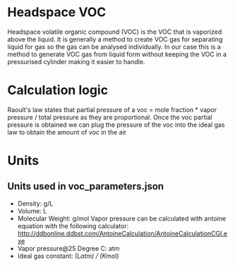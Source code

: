 # Headspace VOC
Headspace volatile organic compound (VOC) is the VOC that is vaporized above the liquid. It is generally a  method to create VOC gas for separating liquid for gas so the gas can be analysed individually. In our case this is a method to generate VOC gas from liquid form without keeping the VOC in a pressurised cylinder making it easier to handle.

# Calculation logic
Raoult's law states that partial pressure of a voc = mole fraction * vapor pressure / total pressure as they are proportional. Once the voc partial pressure is obtained we can plug the pressure of the voc into the ideal gas law to obtain the amount of voc in the air

# Units
## Units used in voc_parameters.json
- Density: g/L
- Volume: L
- Molecular Weight: g/mol
Vapor pressure can be calculated with antoine equation with the following calculator:
http://ddbonline.ddbst.com/AntoineCalculation/AntoineCalculationCGI.exe
- Vapor pressure@25 Degree C: atm
- Ideal gas constant: (L*atm) / (K*mol)
